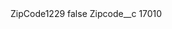 <?xml version="1.0" encoding="UTF-8"?>
<CustomMetadata xmlns="http://soap.sforce.com/2006/04/metadata" xmlns:xsi="http://www.w3.org/2001/XMLSchema-instance" xmlns:xsd="http://www.w3.org/2001/XMLSchema">
    <label>ZipCode1229</label>
    <protected>false</protected>
    <values>
        <field>Zipcode__c</field>
        <value xsi:type="xsd:string">17010</value>
    </values>
</CustomMetadata>
